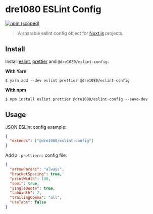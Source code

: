 # dre1080 ESLint Config

[![npm (scoped)](https://img.shields.io/npm/v/@dre1080/eslint-config)](https://www.npmjs.org/package/@dre1080/eslint-config)

> A sharable eslint config object for [Nuxt.js](https://nuxtjs.org) projects.

## Install

Install [eslint](https://eslint.io/), [prettier](https://prettier.io/) and `@dre1080/eslint-config`:

**With Yarn**

```
$ yarn add --dev eslint prettier @dre1080/eslint-config
```

**With npm**

```
$ npm install eslint prettier @dre1080/eslint-config --save-dev
```

## Usage

JSON ESLint config example:

```json
{
  "extends": ["@dre1080/eslint-config"]
}
```

Add a `.prettierrc` config file:

```json
{
  "arrowParens": "always",
  "bracketSpacing": true,
  "printWidth": 100,
  "semi": true,
  "singleQuote": true,
  "tabWidth": 2,
  "trailingComma": "all",
  "useTabs": false
}
```

